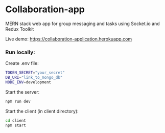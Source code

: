 # Collaboration-app

MERN stack web app for group messaging and tasks using Socket.io and Redux Toolkit

Live demo: https://collaboration-application.herokuapp.com


### Run locally:

Create .env file:
```sh
TOKEN_SECRET="your_secret"
DB_URI="link_to_mongo_db"
NODE_ENV=development
```

Start the server:
```sh
npm run dev
```
Start the client (in client directory):
```sh
cd client
npm start
```
